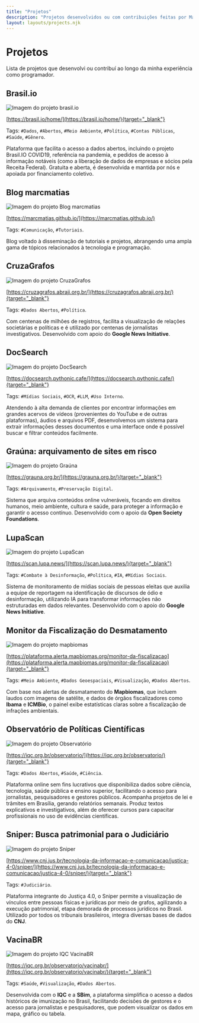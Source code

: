 ```yaml
---
title: "Projetos"
description: "Projetos desenvolvidos ou com contribuições feitas por Marcel Marques."
layout: layouts/projects.njk
---
```


# Projetos

Lista de projetos que desenvolvi ou contribuí ao longo da minha experiência como programador.

## Brasil.io

![Imagem do projeto brasil.io](/assets/images/content/projects/brasil-io.png)

[https://brasil.io/home/](https://brasil.io/home/){target="_blank"}

Tags: `#Dados`, `#Abertos`, `#Meio Ambiente`, `#Política`, `#Contas Públicas`, `#Saúde`, `#Gênero`.

Plataforma que facilita o acesso a dados abertos, incluindo o projeto Brasil.IO COVID19, referência na pandemia, e pedidos de acesso à informação notáveis (como a liberação de dados de empresas e sócios pela Receita Federal). Gratuita e aberta, é desenvolvida e mantida por nós e apoiada por financiamento coletivo.

## Blog marcmatias

![Imagem do projeto Blog marcmatias](/assets/images/content/projects/blogmarcmatias.png)

[https://marcmatias.github.io/](https://marcmatias.github.io/)

Tags: `#Comunicação`, `#Tutoriais`.

Blog voltado à disseminação de tutoriais e projetos, abrangendo uma ampla gama de tópicos relacionados à tecnologia e programação.

## CruzaGrafos

![Imagem do projeto CruzaGrafos](/assets/images/content/projects/cruzagrafos.png)

[https://cruzagrafos.abraji.org.br/](https://cruzagrafos.abraji.org.br/){target="_blank"}

Tags: `#Dados Abertos`, `#Política`.

Com centenas de milhões de registros, facilita a visualização de relações societárias e políticas e é utilizado por centenas de jornalistas investigativos. Desenvolvido com apoio do **Google News Initiative**.

## DocSearch

![Imagem do projeto DocSearch](/assets/images/content/projects/docsearch.png)

[https://docsearch.pythonic.cafe/](https://docsearch.pythonic.cafe/){target="_blank"}

Tags: `#Mídias Sociais`, `#OCR`, `#LLM`, `#Uso Interno`.

Atendendo à alta demanda de clientes por encontrar informações em grandes acervos de vídeos (provenientes do YouTube e de outras plataformas), áudios e arquivos PDF, desenvolvemos um sistema para extrair informações desses documentos e uma interface onde é possível buscar e filtrar conteúdos facilmente.

## Graúna: arquivamento de sites em risco

![Imagem do projeto Graúna](/assets/images/content/projects/grauna.png)

[https://grauna.org.br/](https://grauna.org.br/){target="_blank"}

Tags: `#Arquivamento`, `#Preservação Digital`.

Sistema que arquiva conteúdos online vulneráveis, focando em direitos humanos, meio ambiente, cultura e saúde, para proteger a informação e garantir o acesso contínuo. Desenvolvido com o apoio da **Open Society Foundations**.

## LupaScan

![Imagem do projeto LupaScan](/assets/images/content/projects/lupascan.png)

[https://scan.lupa.news/](https://scan.lupa.news/){target="_blank"}

Tags: `#Combate à Desinformação`, `#Política`, `#IA`, `#Mídias Sociais`.

Sistema de monitoramento de mídias sociais de pessoas eleitas que auxilia a equipe de reportagem na identificação de discursos de ódio e desinformação, utilizando IA para transformar informações não estruturadas em dados relevantes. Desenvolvido com o apoio do **Google News Initiative**.

## Monitor da Fiscalização do Desmatamento

![Imagem do projeto mapbiomas](/assets/images/content/projects/mapbiomas.png)

[https://plataforma.alerta.mapbiomas.org/monitor-da-fiscalizacao](https://plataforma.alerta.mapbiomas.org/monitor-da-fiscalizacao){target="_blank"}

Tags: `#Meio Ambiente`, `#Dados Geoespaciais`, `#Visualização`, `#Dados Abertos`.

Com base nos alertas de desmatamento do **Mapbiomas**, que incluem laudos com imagens de satélite, e dados de órgãos fiscalizadores como **Ibama** e **ICMBio**, o painel exibe estatísticas claras sobre a fiscalização de infrações ambientais.

## Observatório de Políticas Científicas

![Imagem do projeto Observatório](/assets/images/content/projects/observatorio-iqc.png)

[https://iqc.org.br/observatorio/](https://iqc.org.br/observatorio/){target="_blank"}

Tags: `#Dados Abertos`, `#Saúde`, `#Ciência`.

Plataforma online sem fins lucrativos que disponibiliza dados sobre ciência, tecnologia, saúde pública e ensino superior, facilitando o acesso para jornalistas, pesquisadores e gestores públicos. Acompanha projetos de lei e trâmites em Brasília, gerando relatórios semanais. Produz textos explicativos e investigativos, além de oferecer cursos para capacitar profissionais no uso de evidências científicas.

## Sniper: Busca patrimonial para o Judiciário

![Imagem do projeto Sniper](/assets/images/content/projects/sniper.png)

[https://www.cnj.jus.br/tecnologia-da-informacao-e-comunicacao/justica-4-0/sniper/](https://www.cnj.jus.br/tecnologia-da-informacao-e-comunicacao/justica-4-0/sniper/){target="_blank"}

Tags: `#Judiciário`.

Plataforma integrante do Justiça 4.0, o Sniper permite a visualização de vínculos entre pessoas físicas e jurídicas por meio de grafos, agilizando a execução patrimonial, etapa demorada de processos jurídicos no Brasil. Utilizado por todos os tribunais brasileiros, integra diversas bases de dados do **CNJ**.

## VacinaBR

![Imagem do projeto IQC VacinaBR](/assets/images/content/projects/vacinabr.png)

[https://iqc.org.br/observatorio/vacinabr/](https://iqc.org.br/observatorio/vacinabr/){target="_blank"}

Tags: `#Saúde`, `#Visualização`, `#Dados Abertos`.

Desenvolvida com o **IQC** e a **SBim**, a plataforma simplifica o acesso a dados históricos de imunização no Brasil, facilitando decisões de gestores e o acesso para jornalistas e pesquisadores, que podem visualizar os dados em mapa, gráfico ou tabela.
